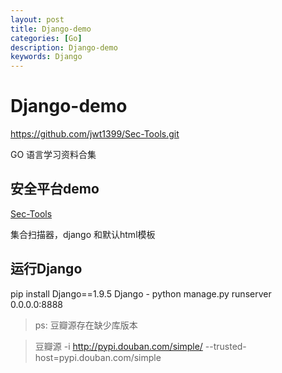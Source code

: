 ```yaml
---
layout: post
title: Django-demo
categories: [Go]
description: Django-demo
keywords: Django
---
```


# Django-demo

https://github.com/jwt1399/Sec-Tools.git

 GO 语言学习资料合集

## 安全平台demo

[Sec-Tools](https://github.com/jwt1399/Sec-Tools.git)

集合扫描器，django 和默认html模板


## 运行Django

pip install Django==1.9.5
Django - 
python manage.py runserver 0.0.0.0:8888

> ps: 豆瓣源存在缺少库版本

> 豆瓣源 -i http://pypi.douban.com/simple/ --trusted-host=pypi.douban.com/simple

